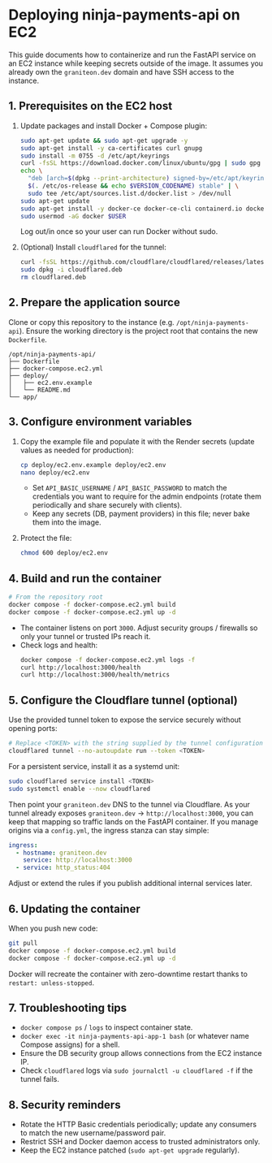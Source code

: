 # Deploying ninja-payments-api on EC2

This guide documents how to containerize and run the FastAPI service on an EC2 instance while keeping secrets outside of the image. It assumes you already own the `graniteon.dev` domain and have SSH access to the instance.

## 1. Prerequisites on the EC2 host

1. Update packages and install Docker + Compose plugin:
   ```bash
   sudo apt-get update && sudo apt-get upgrade -y
   sudo apt-get install -y ca-certificates curl gnupg
   sudo install -m 0755 -d /etc/apt/keyrings
   curl -fsSL https://download.docker.com/linux/ubuntu/gpg | sudo gpg --dearmor -o /etc/apt/keyrings/docker.gpg
   echo \
     "deb [arch=$(dpkg --print-architecture) signed-by=/etc/apt/keyrings/docker.gpg] https://download.docker.com/linux/ubuntu \
     $(. /etc/os-release && echo $VERSION_CODENAME) stable" | \
     sudo tee /etc/apt/sources.list.d/docker.list > /dev/null
   sudo apt-get update
   sudo apt-get install -y docker-ce docker-ce-cli containerd.io docker-buildx-plugin docker-compose-plugin
   sudo usermod -aG docker $USER
   ```
   Log out/in once so your user can run Docker without sudo.

2. (Optional) Install `cloudflared` for the tunnel:
   ```bash
   curl -fsSL https://github.com/cloudflare/cloudflared/releases/latest/download/cloudflared-linux-amd64.deb -o cloudflared.deb
   sudo dpkg -i cloudflared.deb
   rm cloudflared.deb
   ```

## 2. Prepare the application source

Clone or copy this repository to the instance (e.g. `/opt/ninja-payments-api`). Ensure the working directory is the project root that contains the new `Dockerfile`.

```
/opt/ninja-payments-api/
├── Dockerfile
├── docker-compose.ec2.yml
├── deploy/
│   ├── ec2.env.example
│   └── README.md
└── app/
```

## 3. Configure environment variables

1. Copy the example file and populate it with the Render secrets (update values as needed for production):
   ```bash
   cp deploy/ec2.env.example deploy/ec2.env
   nano deploy/ec2.env
   ```
   - Set `API_BASIC_USERNAME` / `API_BASIC_PASSWORD` to match the credentials you want to require for the admin endpoints (rotate them periodically and share securely with clients).
   - Keep any secrets (DB, payment providers) in this file; never bake them into the image.

2. Protect the file:
   ```bash
   chmod 600 deploy/ec2.env
   ```

## 4. Build and run the container

```bash
# From the repository root
docker compose -f docker-compose.ec2.yml build
docker compose -f docker-compose.ec2.yml up -d
```

- The container listens on port `3000`. Adjust security groups / firewalls so only your tunnel or trusted IPs reach it.
- Check logs and health:
  ```bash
  docker compose -f docker-compose.ec2.yml logs -f
  curl http://localhost:3000/health
  curl http://localhost:3000/health/metrics
  ```

## 5. Configure the Cloudflare tunnel (optional)

Use the provided tunnel token to expose the service securely without opening ports:

```bash
# Replace <TOKEN> with the string supplied by the tunnel configuration
cloudflared tunnel --no-autoupdate run --token <TOKEN>
```

For a persistent service, install it as a systemd unit:

```bash
sudo cloudflared service install <TOKEN>
sudo systemctl enable --now cloudflared
```

Then point your `graniteon.dev` DNS to the tunnel via Cloudflare. As your tunnel already exposes
`graniteon.dev` → `http://localhost:3000`, you can keep that mapping so traffic lands on the FastAPI container.
If you manage origins via a `config.yml`, the ingress stanza can stay simple:

```yaml
ingress:
  - hostname: graniteon.dev
    service: http://localhost:3000
  - service: http_status:404
```

Adjust or extend the rules if you publish additional internal services later.

## 6. Updating the container

When you push new code:

```bash
git pull
docker compose -f docker-compose.ec2.yml build
docker compose -f docker-compose.ec2.yml up -d
```

Docker will recreate the container with zero-downtime restart thanks to `restart: unless-stopped`.

## 7. Troubleshooting tips

- `docker compose ps` / `logs` to inspect container state.
- `docker exec -it ninja-payments-api-app-1 bash` (or whatever name Compose assigns) for a shell.
- Ensure the DB security group allows connections from the EC2 instance IP.
- Check `cloudflared` logs via `sudo journalctl -u cloudflared -f` if the tunnel fails.

## 8. Security reminders

- Rotate the HTTP Basic credentials periodically; update any consumers to match the new username/password pair.
- Restrict SSH and Docker daemon access to trusted administrators only.
- Keep the EC2 instance patched (`sudo apt-get upgrade` regularly).
